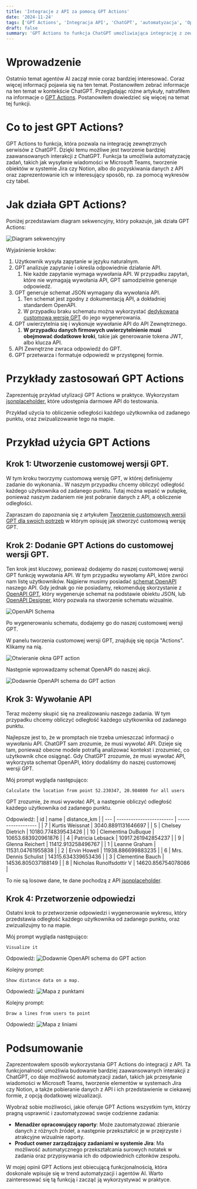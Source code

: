 ```yaml
---
title: 'Integracje z API za pomocą GPT Actions'
date: '2024-11-24'
tags: ['GPT Actions', 'Integracja API', 'ChatGPT', 'automatyzacja', 'OpenAPI', 'Agenty AI']
draft: false
summary: 'GPT Actions to funkcja ChatGPT umożliwiająca integrację z zewnętrznymi API, co pozwala na automatyzację zadań i tworzenie zaawansowanych interakcji. W artykule zademonstrowano jej zastosowanie poprzez obliczenie odległości użytkowników z API jsonplaceholder od zadanego punktu i wizualizując wyniki na mapie oraz wykresach.'
---
```


# Wprowadzenie

Ostatnio temat agentów AI zaczął mnie coraz bardziej interesować. Coraz więcej informacji pojawia się na ten temat. Postanowiłem zebrać informacje na ten temat w kontekście ChatGPT. Przeglądając różne artykuły, natrafiłem na informacje o [GPT Actions](https://platform.openai.com/docs/actions/introduction). Postanowiłem dowiedzieć się więcej na temat tej funkcji.

# Co to jest GPT Actions?

GPT Actions to funkcja, która pozwala na integrację zewnętrznych serwisów z ChatGPT. Dzięki temu możliwe jest tworzenie bardziej zaawansowanych interakcji z ChatGPT. Funkcja ta umożliwia automatyzację zadań, takich jak wysyłanie wiadomości w Microsoft Teams, tworzenie obiektów w systemie Jira czy Notion, albo do pozyskiwania danych z API oraz zaprezentowanie ich w interesujący sposób, np. za pomocą wykresów czy tabel.

# Jak działa GPT Actions?

Poniżej przedstawiam diagram sekwencyjny, który pokazuje, jak działa GPT Actions:

![Diagram sekwencyjny](/blog/integracje-z-api-za-pomoca-gpt-actions/diagram-sekwencyjny-gpt-actions.jpg?style=centerme)

Wyjaśnienie kroków:
1. Użytkownik wysyła zapytanie w języku naturalnym.
2. GPT analizuje zapytanie i określa odpowiednie działanie API.
   1. Nie każde zapytanie wymaga wywołania API. W przypadku zapytań, które nie wymagają wywołania API, GPT samodzielnie generuje odpowiedź.
3. GPT generuje schemat JSON wymagany dla wywołania API.
   1. Ten schemat jest zgodny z dokumentacją API, a dokładniej standardem OpenAPI.
   2. W przypadku braku schematu można wykorzystać [dedykowaną customową wersje GPT](https://chatgpt.com/g/g-gQ0FMGHmb-openapi-gpt) do jego wygenerowania.
4. GPT uwierzytelnia się i wykonuje wywołanie API do API Zewnętrznego.
   1. **W przypadku danych firmowych uwierzytelnienie musi obejmować dodatkowe kroki**, takie jak generowanie tokena JWT, albo klucza API.
5. API Zewnętrzne zwraca odpowiedź do GPT.
6. GPT przetwarza i formatuje odpowiedź w przystępnej formie.

# Przykłady zastosowań GPT Actions

Zaprezentuję przykład utylizacji GPT Actions w praktyce. Wykorzystam [jsonplaceholder](https://jsonplaceholder.typicode.com/users), które udostępnia darmowe API do testowania. 

Przykład użycia to obliczenie odległości każdego użytkownika od zadanego punktu, oraz zwizualizowanie tego na mapie.

# Przykład użycia GPT Actions

## Krok 1: Utworzenie customowej wersji GPT.

W tym kroku tworzymy customową wersję GPT, w której definiujemy zadanie do wykonania.. W naszym przypadku chcemy obliczyć odległość każdego użytkownika od zadanego punktu. Tutaj można wpaść w pułapkę, ponieważ naszym zadaniem nie jest pobranie danych z API, a obliczenie odległości.

Zapraszam do zapoznania się z artykułem [Tworzenie customowych wersji GPT dla swoich potrzeb](https://aidlazabieganych.pl/blog/tworzenie-customowych-gpt-dla-swoich-potrzeb) w którym opisuję jak stworzyć customową wersję GPT.

## Krok 2: Dodanie GPT Actions do customowej wersji GPT.

Ten krok jest kluczowy, ponieważ dodajemy do naszej customowej wersji GPT funkcję wywołania API. W tym przypadku wywołamy API, które zwróci nam listę użytkowników.
Najpierw musimy posiadać [schemat OpenAPI](https://swagger.io/specification/) naszego API. Gdy jednak go nie posiadamy, rekomenduję skorzystanie z [OpenAPI GPT](https://chatgpt.com/g/g-gQ0FMGHmb-openapi-gpt), który wygeneruje schemat na podstawie obiektu JSON, lub [OpenAPI Designer](https://editor.swagger.io/), który pozwala na stworzenie schematu wizualnie.

![OpenAPI Schema](/blog/integracje-z-api-za-pomoca-gpt-actions/json-to-openapi-schema.jpg?style=centerme)

Po wygenerowaniu schematu, dodajemy go do naszej customowej wersji GPT. 

W panelu tworzenia customowej wersji GPT, znajduję się opcja "Actions". Klikamy na nią.

![Otwieranie okna GPT action](/blog/integracje-z-api-za-pomoca-gpt-actions/gpt-action-1.jpg?style=centerme)

Następnie wprowadzamy schemat OpenAPI do naszej akcji.

![Dodawnie OpenAPI schema do GPT action](/blog/integracje-z-api-za-pomoca-gpt-actions/gpt-action-2.jpg?style=centerme)

## Krok 3: Wywołanie API

Teraz możemy skupić się na zrealizowaniu naszego zadania. W tym przypadku chcemy obliczyć odległość każdego użytkownika od zadanego punktu. 

Najlepsze jest to, że w promptach nie trzeba umieszczać informacji o wywołaniu API. ChatGPT sam zrozumie, że musi wywołać API. Dzieje się tam, ponieważ obecne modele potrafią analizować kontekst i zrozumieć, co użytkownik chce osiągnąć. Gdy ChatGPT zrozumie, że musi wywołać API, wykorzysta schemat OpenAPI, który dodaliśmy do naszej customowej wersji GPT.

Mój prompt wygląda następująco:
```
Calculate the location from point 52.230347, 20.984000 for all users
```

GPT zrozumie, że musi wywołać API, a następnie obliczyć odległość każdego użytkownika od zadanego punktu.

Odpowiedź:
| id  | name                     | distance_km        |
| --- | ------------------------ | ------------------ |
| 7   | Kurtis Weissnat          | 3040.8891131646697 |
| 5   | Chelsey Dietrich         | 10180.774839543426 |
| 10  | Clementina DuBuque       | 10653.683920961876 |
| 4   | Patricia Lebsack         | 10917.261942854237 |
| 9   | Glenna Reichert          | 11412.913258496767 |
| 1   | Leanne Graham            | 11531.04761955838  |
| 2   | Ervin Howell             | 11938.886699883235 |
| 6   | Mrs. Dennis Schulist     | 14315.634339653436 |
| 3   | Clementine Bauch         | 14536.805037188149 |
| 8   | Nicholas Runolfsdottir V | 14620.856754078086 |

To nie są losowe dane, te dane pochodzą z API [jsonplaceholder](https://jsonplaceholder.typicode.com/users).

## Krok 4: Przetworzenie odpowiedzi

Ostatni krok to przetworzenie odpowiedzi i wygenerowanie wykresu, który przedstawia odległość każdego użytkownika od zadanego punktu, oraz zwizualizujmy to na mapie.

Mój prompt wygląda następująco:
```
Visualize it
```

Odpowiedź:
![Dodawnie OpenAPI schema do GPT action](/blog/integracje-z-api-za-pomoca-gpt-actions/wykres.jpg?style=centerme)

Kolejny prompt:
```
Show distance data on a map.
```

Odpowiedź:
![Mapa z punktami](/blog/integracje-z-api-za-pomoca-gpt-actions/map-1.jpg?style=centerme)

Kolejny prompt:
```
Draw a lines from users to point
```

Odpowiedź:
![Mapa z liniami](/blog/integracje-z-api-za-pomoca-gpt-actions/map-2.jpg?style=centerme)

# Podsumowanie

Zaprezentowałem sposób wykorzystania GPT Actions do integracji z API. Ta funkcjonalność umożliwia budowanie bardziej zaawansowanych interakcji z ChatGPT, co daje możliwość automatyzacji zadań, takich jak przesyłanie wiadomości w Microsoft Teams, tworzenie elementów w systemach Jira czy Notion, a także pobieranie danych z API i ich przedstawienie w ciekawej formie, z opcją dodatkowej wizualizacji.

Wyobraź sobie możliwości, jakie oferuje GPT Actions wszystkim tym, którzy pragną usprawnić i zautomatyzować swoje codzienne zadania:

- **Menadżer opracowujący raporty**: Może zautomatyzować zbieranie danych z różnych źródeł, a następnie przekształcić je w przejrzyste i atrakcyjne wizualnie raporty.
- **Product owner zarządzający zadaniami w systemie Jira**: Ma możliwość automatycznego przekształcania surowych notatek w zadania oraz przypisywania ich do odpowiednich członków zespołu.

W mojej opinii GPT Actions jest obiecującą funkcjonalnością, która doskonale wpisuje się w trend automatyzacji i agentów AI. Warto zainteresować się tą funkcją i zacząć ją wykorzystywać w praktyce.